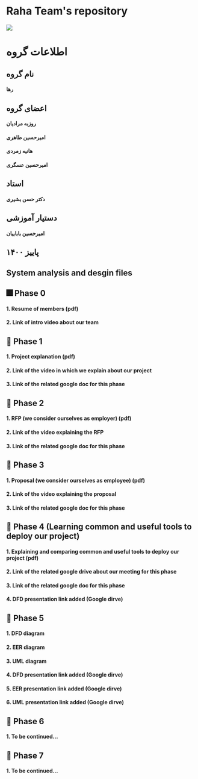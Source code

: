 # Raha Team's repository
![](https://s21.picofile.com/file/8444443642/imageedit_2_7348523058.png)

# اطلاعات گروه
## نام گروه
#### رها

## اعضای گروه
#### روزبه مرادیان
#### امیرحسین طاهری
#### هانیه زمردی
#### امیرحسین عسگری

## استاد
#### دکتر حسن بشیری

## دستیار آموزشی
#### امیرحسین باباییان

## پاییز ۱۴۰۰

## System analysis and desgin files
## :fireworks: Phase 0
#### 1. Resume of members (pdf)
#### 2. Link of intro video about our team
## :gift: Phase 1
#### 1. Project explanation (pdf)
#### 2. Link of the video in which we explain about our project
#### 3. Link of the related google doc for this phase
## :christmas_tree: Phase 2
#### 1. RFP (we consider ourselves as employer) (pdf)
#### 2. Link of the video explaining the RFP
#### 3. Link of the related google doc for this phase
## :tanabata_tree: Phase 3
#### 1. Proposal (we consider ourselves as employee) (pdf)
#### 2. Link of the video explaining the proposal
#### 3. Link of the related google doc for this phase
## :tada: Phase 4 (Learning common and useful tools to deploy our project)
#### 1. Explaining and comparing common and useful tools to deploy our project (pdf)
#### 2. Link of the related google drive about our meeting for this phase
#### 3. Link of the related google doc for this phase
#### 4. DFD presentation link added (Google dirve)
## :balloon: Phase 5
#### 1. DFD diagram
#### 2. EER diagram
#### 3. UML diagram
#### 4. DFD presentation link added (Google dirve)
#### 5. EER presentation link added (Google dirve)
#### 6. UML presentation link added (Google dirve)
## :crystal_ball: Phase 6
#### 1. To be continued...
## :jack_o_lantern: Phase 7
#### 1. To be continued...
